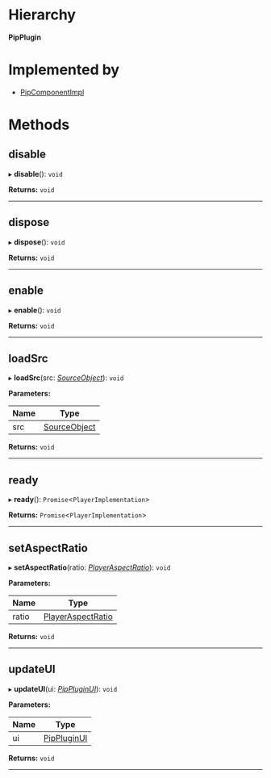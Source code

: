 

# Hierarchy

**PipPlugin**

# Implemented by

* [PipComponentImpl](../classes/pipplugin.pipcomponentimpl.md)

# Methods

<a id="disable"></a>

##  disable

▸ **disable**(): `void`

**Returns:** `void`

___
<a id="dispose"></a>

##  dispose

▸ **dispose**(): `void`

**Returns:** `void`

___
<a id="enable"></a>

##  enable

▸ **enable**(): `void`

**Returns:** `void`

___
<a id="loadsrc"></a>

##  loadSrc

▸ **loadSrc**(src: *[SourceObject](annotoplayer.sourceobject.md)*): `void`

**Parameters:**

| Name | Type |
| ------ | ------ |
| src | [SourceObject](annotoplayer.sourceobject.md) |

**Returns:** `void`

___
<a id="ready"></a>

##  ready

▸ **ready**(): `Promise`<`PlayerImplementation`>

**Returns:** `Promise`<`PlayerImplementation`>

___
<a id="setaspectratio"></a>

##  setAspectRatio

▸ **setAspectRatio**(ratio: *[PlayerAspectRatio](../modules/annotoplayer.md#playeraspectratio)*): `void`

**Parameters:**

| Name | Type |
| ------ | ------ |
| ratio | [PlayerAspectRatio](../modules/annotoplayer.md#playeraspectratio) |

**Returns:** `void`

___
<a id="updateui"></a>

##  updateUI

▸ **updateUI**(ui: *[PipPluginUI](pipplugin.pippluginui.md)*): `void`

**Parameters:**

| Name | Type |
| ------ | ------ |
| ui | [PipPluginUI](pipplugin.pippluginui.md) |

**Returns:** `void`

___

